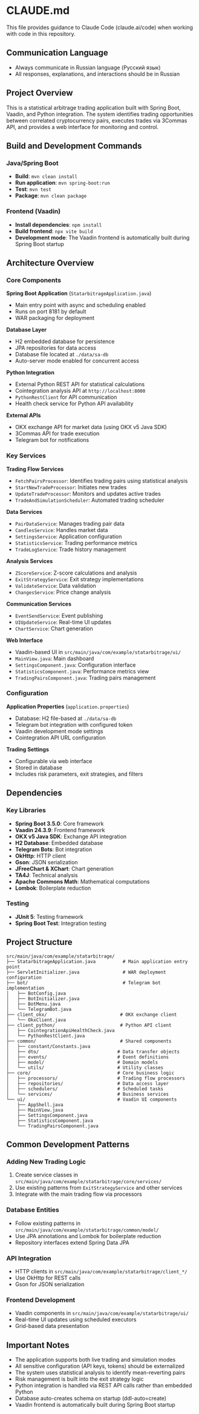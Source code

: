 # CLAUDE.md

This file provides guidance to Claude Code (claude.ai/code) when working with code in this repository.

## Communication Language
- Always communicate in Russian language (Русский язык)
- All responses, explanations, and interactions should be in Russian

## Project Overview

This is a statistical arbitrage trading application built with Spring Boot, Vaadin, and Python integration. The system identifies trading opportunities between correlated cryptocurrency pairs, executes trades via 3Commas API, and provides a web interface for monitoring and control.

## Build and Development Commands

### Java/Spring Boot
- **Build**: `mvn clean install`
- **Run application**: `mvn spring-boot:run`
- **Test**: `mvn test`
- **Package**: `mvn clean package`

### Frontend (Vaadin)
- **Install dependencies**: `npm install`
- **Build frontend**: `npx vite build`
- **Development mode**: The Vaadin frontend is automatically built during Spring Boot startup

## Architecture Overview

### Core Components

**Spring Boot Application** (`StatarbitrageApplication.java`)
- Main entry point with async and scheduling enabled
- Runs on port 8181 by default
- WAR packaging for deployment

**Database Layer**
- H2 embedded database for persistence
- JPA repositories for data access
- Database file located at `./data/sa-db`
- Auto-server mode enabled for concurrent access

**Python Integration**
- External Python REST API for statistical calculations
- Cointegration analysis API at `http://localhost:8000`
- `PythonRestClient` for API communication
- Health check service for Python API availability

**External APIs**
- OKX exchange API for market data (using OKX v5 Java SDK)
- 3Commas API for trade execution
- Telegram bot for notifications

### Key Services

**Trading Flow Services**
- `FetchPairsProcessor`: Identifies trading pairs using statistical analysis
- `StartNewTradeProcessor`: Initiates new trades
- `UpdateTradeProcessor`: Monitors and updates active trades
- `TradeAndSimulationScheduler`: Automated trading scheduler

**Data Services**
- `PairDataService`: Manages trading pair data
- `CandlesService`: Handles market data
- `SettingsService`: Application configuration
- `StatisticsService`: Trading performance metrics
- `TradeLogService`: Trade history management

**Analysis Services**
- `ZScoreService`: Z-score calculations and analysis
- `ExitStrategyService`: Exit strategy implementations
- `ValidateService`: Data validation
- `ChangesService`: Price change analysis

**Communication Services**
- `EventSendService`: Event publishing
- `UIUpdateService`: Real-time UI updates
- `ChartService`: Chart generation

**Web Interface**
- Vaadin-based UI in `src/main/java/com/example/statarbitrage/ui/`
- `MainView.java`: Main dashboard
- `SettingsComponent.java`: Configuration interface
- `StatisticsComponent.java`: Performance metrics view
- `TradingPairsComponent.java`: Trading pairs management

### Configuration

**Application Properties** (`application.properties`)
- Database: H2 file-based at `./data/sa-db`
- Telegram bot integration with configured token
- Vaadin development mode settings
- Cointegration API URL configuration

**Trading Settings**
- Configurable via web interface
- Stored in database
- Includes risk parameters, exit strategies, and filters

## Dependencies

### Key Libraries
- **Spring Boot 3.5.0**: Core framework
- **Vaadin 24.3.9**: Frontend framework
- **OKX v5 Java SDK**: Exchange API integration
- **H2 Database**: Embedded database
- **Telegram Bots**: Bot integration
- **OkHttp**: HTTP client
- **Gson**: JSON serialization
- **JFreeChart & XChart**: Chart generation
- **TA4J**: Technical analysis
- **Apache Commons Math**: Mathematical computations
- **Lombok**: Boilerplate reduction

### Testing
- **JUnit 5**: Testing framework
- **Spring Boot Test**: Integration testing

## Project Structure

```
src/main/java/com/example/statarbitrage/
├── StatarbitrageApplication.java          # Main application entry point
├── ServletInitializer.java                # WAR deployment configuration
├── bot/                                   # Telegram bot implementation
│   ├── BotConfig.java
│   ├── BotInitializer.java
│   ├── BotMenu.java
│   └── TelegramBot.java
├── client_okx/                           # OKX exchange client
│   └── OkxClient.java
├── client_python/                        # Python API client
│   ├── CointegrationApiHealthCheck.java
│   └── PythonRestClient.java
├── common/                               # Shared components
│   ├── constant/Constants.java
│   ├── dto/                             # Data transfer objects
│   ├── events/                          # Event definitions
│   ├── model/                           # Domain models
│   └── utils/                           # Utility classes
├── core/                                # Core business logic
│   ├── processors/                      # Trading flow processors
│   ├── repositories/                    # Data access layer
│   ├── schedulers/                      # Scheduled tasks
│   └── services/                        # Business services
└── ui/                                  # Vaadin UI components
    ├── AppShell.java
    ├── MainView.java
    ├── SettingsComponent.java
    ├── StatisticsComponent.java
    └── TradingPairsComponent.java
```

## Common Development Patterns

### Adding New Trading Logic
1. Create service classes in `src/main/java/com/example/statarbitrage/core/services/`
2. Use existing patterns from `ExitStrategyService` and other services
3. Integrate with the main trading flow via processors

### Database Entities
- Follow existing patterns in `src/main/java/com/example/statarbitrage/common/model/`
- Use JPA annotations and Lombok for boilerplate reduction
- Repository interfaces extend Spring Data JPA

### API Integration
- HTTP clients in `src/main/java/com/example/statarbitrage/client_*/`
- Use OkHttp for REST calls
- Gson for JSON serialization

### Frontend Development
- Vaadin components in `src/main/java/com/example/statarbitrage/ui/`
- Real-time UI updates using scheduled executors
- Grid-based data presentation

## Important Notes

- The application supports both live trading and simulation modes
- All sensitive configuration (API keys, tokens) should be externalized
- The system uses statistical analysis to identify mean-reverting pairs
- Risk management is built into the exit strategy logic
- Python integration is handled via REST API calls rather than embedded Python
- Database auto-creates schema on startup (ddl-auto=create)
- Vaadin frontend is automatically built during Spring Boot startup